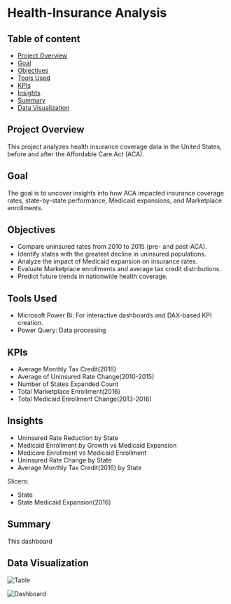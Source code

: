 # Health-Insurance Analysis

## Table of content
- [Project Overview](#project-overview)  
- [Goal](#goal)
- [Objectives](#objectives)
- [Tools Used](#tools-used) 
- [KPIs](#kpis)  
- [Insights](#insights)
- [Summary](#summary)
- [Data Visualization](#data-visualization)

## Project Overview
This project analyzes health insurance coverage data in the United States, before and after the Affordable Care Act (ACA).

## Goal
The goal is to uncover insights into how ACA impacted insurance coverage rates, state-by-state performance, Medicaid expansions, and Marketplace enrollments.

## Objectives
- Compare uninsured rates from 2010 to 2015 (pre- and post-ACA).
- Identify states with the greatest decline in uninsured populations.
- Analyze the impact of Medicaid expansion on insurance rates.
- Evaluate Marketplace enrollments and average tax credit distributions.
- Predict future trends in nationwide health coverage.

## Tools Used
 - Microsoft Power Bi: For interactive dashboards and DAX-based KPI creation.
 - Power Query: Data processing

 ## KPIs
- Average Monthly Tax Credit(2016)
- Average of Uninsured Rate Change(2010-2015)
- Number of States Expanded Count
- Total Marketplace Enrollment(2016)
- Total Medicaid Enrollment Change(2013-2016)
  
 ## Insights
- Uninsured Rate Reduction by State
- Medicaid Enrollment by Growth vs Medicaid Expansion
- Medicare Enrollment vs Medicaid Enrollment
- Uninsured Rate Change by State
- Average Monthly Tax Credit(2016) by State

 Slicers:
- State
- State Medicaid Expansion(2016)

 ## Summary



This dashboard 
    
## Data Visualization 
![Table]()

![Dashboard]()

